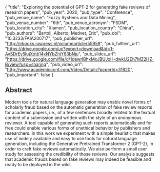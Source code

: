 {
  "title": "Exploring the potential of GPT-2 for generating fake reviews of research papers",
  "pub_year": 2020,
  "pub_type": "Conference",
  "pub_venue_name": "Fuzzy Systems and Data Mining",
  "pub_venue_number": "6th",
  "pub_venue_acronym": "FSDM",
  "pub_location_city": "Xiamen",
  "pub_location_country": "China",
  "pub_authors": "Bartoli, Alberto; Medvet, Eric",
  "pub_doi": "10.3233/FAIA200717",
  "pub_publisher_url": "http://ebooks.iospress.nl/volumearticle/55959",
  "pub_fulltext_url": "https://drive.google.com/uc?export=download&id=1-AvSDrEy5IujXotb14xNYbZhjY63bNju",
  "pub_slides_url": "https://drive.google.com/file/d/1dewrIBhxMxJBUJxH-dwkU2Eh7MZ2HZ-B/view?usp=sharing",
  "pub_video_url": "http://www.academicconf.com/Video/Details?paperId=31820",
  "pub_important": false
}

## Abstract
Modern tools for natural language generation may enable novel forms of scholarly fraud based on the automatic generation of fake review reports for academic papers, i.e., of a few sentences broadly related to the textual content of a submission and written with the style of an anonymous reviewer. A tool capable of generating such reports automatically and for free could enable various forms of unethical behavior by publishers and researchers. In this work we experiment with a simple heuristic that makes use of widely available and easy to use tools for natural language generation, including the Generative Pretrained Transformer 2 (GPT-2), in order to craft fake reviews automatically. We also perform a small user study for assessing the credibility of those reviews. Our analysis suggests that academic frauds based on fake reviews may indeed be feasible and ready to be deployed in the wild.
